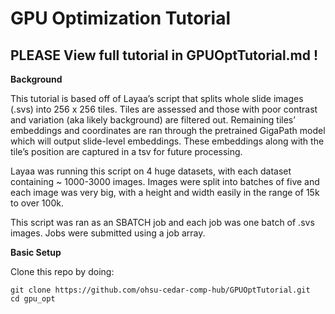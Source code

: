 # GPU Optimization Tutorial

## PLEASE View full tutorial in GPUOptTutorial.md ! 


**Background**

This tutorial is based off of Layaa’s script that splits whole slide images (.svs) into 256 x 256 tiles. Tiles are assessed and those with poor contrast and variation (aka likely background) are filtered out. Remaining tiles’ embeddings and coordinates are ran through the pretrained GigaPath model which will output slide-level embeddings. These embeddings along with the tile’s position are captured in a tsv for future processing. 

Layaa was running this script on 4 huge datasets, with each dataset containing ~ 1000-3000 images. Images were split into batches of five and each image was very big, with a height and width easily in the range of 15k to over 100k. 

This script was ran as an SBATCH job and each job was one batch of .svs images. Jobs were submitted using a job array.

**Basic Setup** 

Clone this repo by doing: 

```
git clone https://github.com/ohsu-cedar-comp-hub/GPUOptTutorial.git
cd gpu_opt
```



